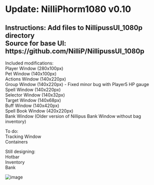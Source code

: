 <H1>
  Update: NilliPhorm1080 v0.10 </H1>
</H1>

<H2>
  Instructions: Add files to NillipussUI_1080p directory      </BR>
  Source for base UI: <link> https://github.com/NilliP/NillipussUI_1080p </link>     </BR>
</H2>

Included modifications:      </BR>
Player Window (280x100px)      </BR>
Pet Window (140x100px)      </BR>
Actions Window (140x220px)     </BR>
Group Window (140x220px) - Fixed minor bug with Player5 HP gauge      </BR>
Spell Window (140x220px)      </BR>
Selector Window (140x32px)      </BR>
Target Window (140x68px)      </BR>
Buff Window  (140x420px)      </BR>
Spell Book Window (420x220px)      </BR>
Bank Window (Older version of Nillipus Bank Window without bag inventory)      </BR>

To do:      </BR>
Tracking Window      </BR>
Containers      </BR>

Still designing:      </BR>
Hotbar      </BR>
Inventory      </BR>
Bank      </BR>

![image](https://github.com/user-attachments/assets/8af86895-b24c-4c88-bc3b-1540e35f08af)


